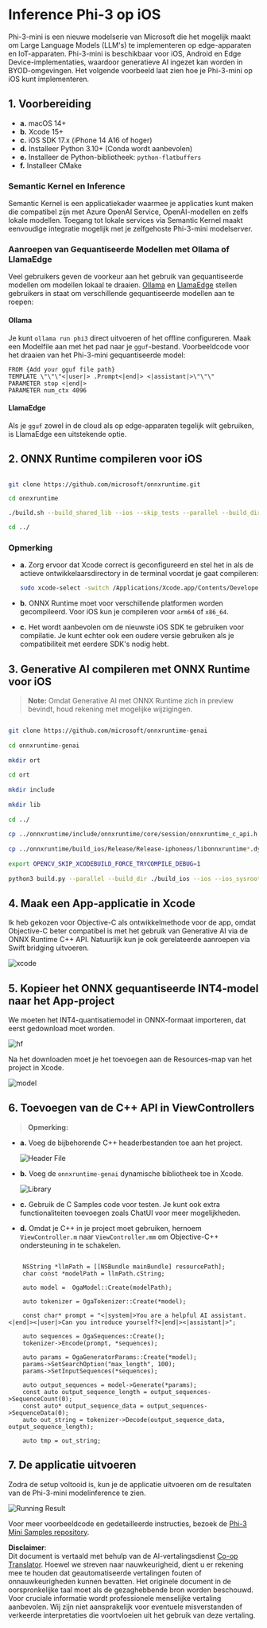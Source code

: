 <!--
CO_OP_TRANSLATOR_METADATA:
{
  "original_hash": "82af197df38d25346a98f1f0e84d1698",
  "translation_date": "2025-07-16T20:22:44+00:00",
  "source_file": "md/01.Introduction/03/iOS_Inference.md",
  "language_code": "nl"
}
-->
# **Inference Phi-3 op iOS**

Phi-3-mini is een nieuwe modelserie van Microsoft die het mogelijk maakt om Large Language Models (LLM's) te implementeren op edge-apparaten en IoT-apparaten. Phi-3-mini is beschikbaar voor iOS, Android en Edge Device-implementaties, waardoor generatieve AI ingezet kan worden in BYOD-omgevingen. Het volgende voorbeeld laat zien hoe je Phi-3-mini op iOS kunt implementeren.

## **1. Voorbereiding**

- **a.** macOS 14+
- **b.** Xcode 15+
- **c.** iOS SDK 17.x (iPhone 14 A16 of hoger)
- **d.** Installeer Python 3.10+ (Conda wordt aanbevolen)
- **e.** Installeer de Python-bibliotheek: `python-flatbuffers`
- **f.** Installeer CMake

### Semantic Kernel en Inference

Semantic Kernel is een applicatiekader waarmee je applicaties kunt maken die compatibel zijn met Azure OpenAI Service, OpenAI-modellen en zelfs lokale modellen. Toegang tot lokale services via Semantic Kernel maakt eenvoudige integratie mogelijk met je zelfgehoste Phi-3-mini modelserver.

### Aanroepen van Gequantiseerde Modellen met Ollama of LlamaEdge

Veel gebruikers geven de voorkeur aan het gebruik van gequantiseerde modellen om modellen lokaal te draaien. [Ollama](https://ollama.com) en [LlamaEdge](https://llamaedge.com) stellen gebruikers in staat om verschillende gequantiseerde modellen aan te roepen:

#### **Ollama**

Je kunt `ollama run phi3` direct uitvoeren of het offline configureren. Maak een Modelfile aan met het pad naar je `gguf`-bestand. Voorbeeldcode voor het draaien van het Phi-3-mini gequantiseerde model:

```gguf
FROM {Add your gguf file path}
TEMPLATE \"\"\"<|user|> .Prompt<|end|> <|assistant|>\"\"\"
PARAMETER stop <|end|>
PARAMETER num_ctx 4096
```

#### **LlamaEdge**

Als je `gguf` zowel in de cloud als op edge-apparaten tegelijk wilt gebruiken, is LlamaEdge een uitstekende optie.

## **2. ONNX Runtime compileren voor iOS**

```bash

git clone https://github.com/microsoft/onnxruntime.git

cd onnxruntime

./build.sh --build_shared_lib --ios --skip_tests --parallel --build_dir ./build_ios --ios --apple_sysroot iphoneos --osx_arch arm64 --apple_deploy_target 17.5 --cmake_generator Xcode --config Release

cd ../

```

### **Opmerking**

- **a.** Zorg ervoor dat Xcode correct is geconfigureerd en stel het in als de actieve ontwikkelaarsdirectory in de terminal voordat je gaat compileren:

    ```bash
    sudo xcode-select -switch /Applications/Xcode.app/Contents/Developer
    ```

- **b.** ONNX Runtime moet voor verschillende platformen worden gecompileerd. Voor iOS kun je compileren voor `arm64` of `x86_64`.

- **c.** Het wordt aanbevolen om de nieuwste iOS SDK te gebruiken voor compilatie. Je kunt echter ook een oudere versie gebruiken als je compatibiliteit met eerdere SDK's nodig hebt.

## **3. Generative AI compileren met ONNX Runtime voor iOS**

> **Note:** Omdat Generative AI met ONNX Runtime zich in preview bevindt, houd rekening met mogelijke wijzigingen.

```bash

git clone https://github.com/microsoft/onnxruntime-genai
 
cd onnxruntime-genai
 
mkdir ort
 
cd ort
 
mkdir include
 
mkdir lib
 
cd ../
 
cp ../onnxruntime/include/onnxruntime/core/session/onnxruntime_c_api.h ort/include
 
cp ../onnxruntime/build_ios/Release/Release-iphoneos/libonnxruntime*.dylib* ort/lib
 
export OPENCV_SKIP_XCODEBUILD_FORCE_TRYCOMPILE_DEBUG=1
 
python3 build.py --parallel --build_dir ./build_ios --ios --ios_sysroot iphoneos --ios_arch arm64 --ios_deployment_target 17.5 --cmake_generator Xcode --cmake_extra_defines CMAKE_XCODE_ATTRIBUTE_CODE_SIGNING_ALLOWED=NO

```

## **4. Maak een App-applicatie in Xcode**

Ik heb gekozen voor Objective-C als ontwikkelmethode voor de app, omdat Objective-C beter compatibel is met het gebruik van Generative AI via de ONNX Runtime C++ API. Natuurlijk kun je ook gerelateerde aanroepen via Swift bridging uitvoeren.

![xcode](../../../../../translated_images/xcode.8147789e6c25e3e289e6aa56c168089a2c277e3cd6af353fae6c2f4a56eba836.nl.png)

## **5. Kopieer het ONNX gequantiseerde INT4-model naar het App-project**

We moeten het INT4-quantisatiemodel in ONNX-formaat importeren, dat eerst gedownload moet worden.

![hf](../../../../../translated_images/hf.6b8504fd88ee48dd512d76e0665cb76bd68c8e53d0b21b2a9e6f269f5b961173.nl.png)

Na het downloaden moet je het toevoegen aan de Resources-map van het project in Xcode.

![model](../../../../../translated_images/model.3b879b14e0be877d12282beb83c953a82b62d4bc6b207a78937223f4798d0f4a.nl.png)

## **6. Toevoegen van de C++ API in ViewControllers**

> **Opmerking:**

- **a.** Voeg de bijbehorende C++ headerbestanden toe aan het project.

  ![Header File](../../../../../translated_images/head.64cad021ce70a333ff5d59d4a1b4fb0f3dd2ca457413646191a18346067b2cc9.nl.png)

- **b.** Voeg de `onnxruntime-genai` dynamische bibliotheek toe in Xcode.

  ![Library](../../../../../translated_images/lib.a4209b9f21ddf3445ba6ac69797d49e6586d68a57cea9f8bc9fc34ec3ee979ec.nl.png)

- **c.** Gebruik de C Samples code voor testen. Je kunt ook extra functionaliteiten toevoegen zoals ChatUI voor meer mogelijkheden.

- **d.** Omdat je C++ in je project moet gebruiken, hernoem `ViewController.m` naar `ViewController.mm` om Objective-C++ ondersteuning in te schakelen.

```objc

    NSString *llmPath = [[NSBundle mainBundle] resourcePath];
    char const *modelPath = llmPath.cString;

    auto model =  OgaModel::Create(modelPath);

    auto tokenizer = OgaTokenizer::Create(*model);

    const char* prompt = "<|system|>You are a helpful AI assistant.<|end|><|user|>Can you introduce yourself?<|end|><|assistant|>";

    auto sequences = OgaSequences::Create();
    tokenizer->Encode(prompt, *sequences);

    auto params = OgaGeneratorParams::Create(*model);
    params->SetSearchOption("max_length", 100);
    params->SetInputSequences(*sequences);

    auto output_sequences = model->Generate(*params);
    const auto output_sequence_length = output_sequences->SequenceCount(0);
    const auto* output_sequence_data = output_sequences->SequenceData(0);
    auto out_string = tokenizer->Decode(output_sequence_data, output_sequence_length);
    
    auto tmp = out_string;

```

## **7. De applicatie uitvoeren**

Zodra de setup voltooid is, kun je de applicatie uitvoeren om de resultaten van de Phi-3-mini modelinference te zien.

![Running Result](../../../../../translated_images/result.326a947a6a2b9c5115a3e462b9c1b5412260f847478496c0fc7535b985c3f55a.nl.jpg)

Voor meer voorbeeldcode en gedetailleerde instructies, bezoek de [Phi-3 Mini Samples repository](https://github.com/Azure-Samples/Phi-3MiniSamples/tree/main/ios).

**Disclaimer**:  
Dit document is vertaald met behulp van de AI-vertalingsdienst [Co-op Translator](https://github.com/Azure/co-op-translator). Hoewel we streven naar nauwkeurigheid, dient u er rekening mee te houden dat geautomatiseerde vertalingen fouten of onnauwkeurigheden kunnen bevatten. Het originele document in de oorspronkelijke taal moet als de gezaghebbende bron worden beschouwd. Voor cruciale informatie wordt professionele menselijke vertaling aanbevolen. Wij zijn niet aansprakelijk voor eventuele misverstanden of verkeerde interpretaties die voortvloeien uit het gebruik van deze vertaling.